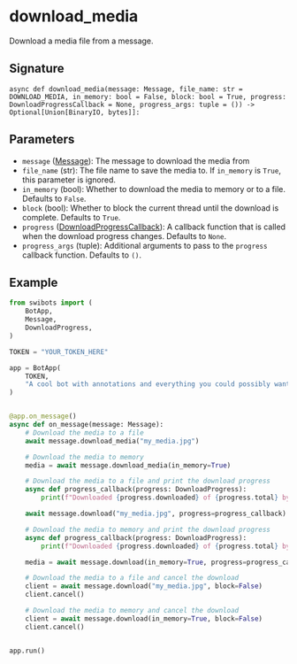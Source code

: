 # download_media

Download a media file from a message.

## Signature

`async def download_media(message: Message, file_name: str = DOWNLOAD_MEDIA, in_memory: bool = False, block: bool = True, progress: DownloadProgressCallback = None, progress_args: tuple = ()) -> Optional[Union[BinaryIO, bytes]]:`

## Parameters

- `message` ([Message](../types/message)): The message to download the media from
- `file_name` (str): The file name to save the media to. If `in_memory` is `True`, this parameter is ignored.
- `in_memory` (bool): Whether to download the media to memory or to a file. Defaults to `False`.
- `block` (bool): Whether to block the current thread until the download is complete. Defaults to `True`.
- `progress` ([DownloadProgressCallback](../types/functions#downloadprocesscallback)): A callback function that is called when the download progress changes. Defaults to `None`.
- `progress_args` (tuple): Additional arguments to pass to the `progress` callback function. Defaults to `()`.


## Example

```python
from swibots import (
    BotApp,
    Message,
    DownloadProgress,
)

TOKEN = "YOUR_TOKEN_HERE"

app = BotApp(
    TOKEN,
    "A cool bot with annotations and everything you could possibly want :)"
)


@app.on_message()
async def on_message(message: Message):
    # Download the media to a file
    await message.download_media("my_media.jpg")

    # Download the media to memory
    media = await message.download_media(in_memory=True)

    # Download the media to a file and print the download progress
    async def progress_callback(progress: DownloadProgress):
        print(f"Downloaded {progress.downloaded} of {progress.total} bytes")

    await message.download("my_media.jpg", progress=progress_callback)

    # Download the media to memory and print the download progress
    async def progress_callback(progress: DownloadProgress):
        print(f"Downloaded {progress.downloaded} of {progress.total} bytes")

    media = await message.download(in_memory=True, progress=progress_callback)

    # Download the media to a file and cancel the download
    client = await message.download("my_media.jpg", block=False)
    client.cancel()

    # Download the media to memory and cancel the download
    client = await message.download(in_memory=True, block=False)
    client.cancel()


app.run()

```